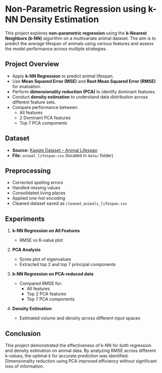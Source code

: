 # Non-Parametric Regression using k-NN Density Estimation
This project explores **non-parametric regression** using the **k-Nearest Neighbors (k-NN)** algorithm on a multivariate animal dataset. The aim is to predict the average lifespan of animals using various features and assess the model performance across multiple strategies.

##  Project Overview
- Apply **k-NN Regression** to predict animal lifespan.
- Use **Mean Squared Error (MSE)** and **Root Mean Squared Error (RMSE)** for evaluation.
- Perform **dimensionality reduction (PCA)** to identify dominant features.
- Conduct **density estimation** to understand data distribution across different feature sets.
- Compare performance between:
  - All features
  - 2 Dominant PCA features
  - Top 7 PCA components

##  Dataset

- **Source:** [Kaggle Dataset – Animal Lifespan](https://www.kaggle.com/datasets/jad201012/animals-lifespan)
- **File:** `animal_lifespan.csv` (located in `data/` folder)

## Preprocessing

- Corrected spelling errors
- Handled missing values
- Consolidated living places
- Applied one-hot encoding
- Cleaned dataset saved as `cleaned_animals_lifespan.csv`

## Experiments

1. **k-NN Regression on All Features**
   - RMSE vs K-value plot

2. **PCA Analysis**
   - Scree plot of eigenvalues
   - Extracted top 2 and top 7 principal components

3. **k-NN Regression on PCA-reduced data**
   - Compared RMSE for:
     - All features
     - Top 2 PCA features
     - Top 7 PCA components

4. **Density Estimation**
   - Estimated volume and density across different input spaces
  
  ## Conclusion
This project demonstrated the effectiveness of k-NN for both regression and density 
estimation on animal data. By analyzing RMSE across different k-values, the optimal k 
for accurate prediction was identified. Dimensionality reduction using PCA improved 
efficiency without significant loss of information.
  
